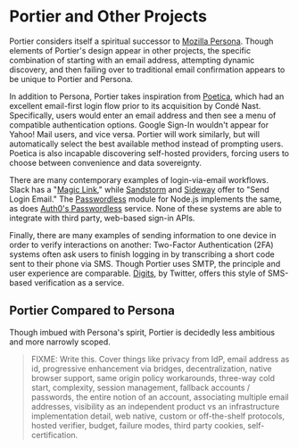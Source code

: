 # Portier and Other Projects

Portier considers itself a spiritual successor to [Mozilla Persona](https://login.persona.org). Though elements of Portier's design appear in other projects, the specific combination of starting with an email address, attempting dynamic discovery, and then failing over to traditional email confirmation appears to be unique to Portier and Persona.

In addition to Persona, Portier takes inspiration from [Poetica](https://poetica.com"), which had an excellent email-first login flow prior to its acquisition by Condé Nast. Specifically, users would enter an email address and then see a menu of compatible authentication options. Google Sign-In wouldn't appear for Yahoo! Mail users, and vice versa. Portier will work similarly, but will automatically select the best available method instead of prompting users. Poetica is also incapable discovering self-hosted providers, forcing users to choose between convenience and data sovereignty.

There are many contemporary examples of login-via-email workflows. Slack has a "[Magic Link](http://louiiisechg.tumblr.com/post/130650909766/slack-magic-link)," while [Sandstorm](https://oasis.sandstorm.io/) and [Sideway](https://sideway.com/) offer to "Send Login Email." The [Passwordless](https://passwordless.net/) module for Node.js implements the same, as does [Auth0's Passwordless](https://auth0.com/passwordless) service. None of these systems are able to integrate with third party, web-based sign-in APIs.

Finally, there are many examples of sending information to one device in order to verify interactions on another: Two-Factor Authentication (2FA) systems often ask users to finish logging in by transcribing a short code sent to their phone via SMS. Though Portier uses SMTP, the principle and user experience are comparable. [Digits](https://get.digits.com), by Twitter, offers this style of SMS-based verification as a service.

## Portier Compared to Persona

Though imbued with Persona's spirit, Portier is decidedly less ambitious and more narrowly scoped.

> FIXME: Write this. Cover things like privacy from IdP, email address as id,
> progressive enhancement via bridges, decentralization, native browser support,
> same origin policy workarounds, three-way cold start, complexity, session
> management, fallback accounts / passwords, the entire notion of an account,
> associating multiple email addresses, visibility as an independent product vs
> an infrastructure implementation detail, web native, custom or off-the-shelf
> protocols, hosted verifier, budget, failure modes, third party cookies,
> self-certification.
